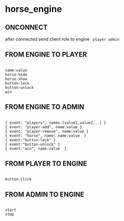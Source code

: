 # horse_engine

ONCONNECT
----------------------
after connected send client role to engine
<code>
  player
  admin
</code>


FROM ENGINE TO PLAYER
----------------------
<code>
name:value  
horse-hide
horse-show
button-lock
button-unlock 
win 
</code>
  

FROM ENGINE TO ADMIN
----------------------
<code>
{ event: "players", names:[value1,value2...] } 
{ event: "player-add", name:value }
{ event: "player-remove", name:value } 
{ event: "horse", name: name:value  }
{ event:"button-lock" }
{ event:"button-unlock" }
{ event:"win", name:value  }
</code>


FROM PLAYER TO ENGINE
----------------------
<code>
button-click
</code>

FROM ADMIN TO ENGINE
----------------------
<code>
start
stop 
</code>
